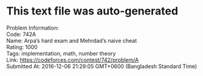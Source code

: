 # This text file was auto-generated  
  
Problem Information:  
Code: 742A  
Name: Arpa’s hard exam and Mehrdad’s naive cheat  
Rating: 1000  
Tags: implementation, math, number theory  
Link: https://codeforces.com/contest/742/problem/A  
Submitted At: 2016-12-06 21:29:05 GMT+0600 (Bangladesh Standard Time)  
